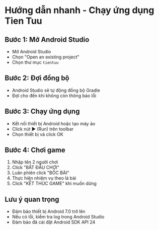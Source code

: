 # Hướng dẫn nhanh - Chạy ứng dụng Tien Tuu

## Bước 1: Mở Android Studio
- Mở Android Studio
- Chọn "Open an existing project"
- Chọn thư mục `tientuu`

## Bước 2: Đợi đồng bộ
- Android Studio sẽ tự động đồng bộ Gradle
- Đợi cho đến khi không còn thông báo lỗi

## Bước 3: Chạy ứng dụng
- Kết nối thiết bị Android hoặc tạo máy ảo
- Click nút ▶️ (Run) trên toolbar
- Chọn thiết bị và click OK

## Bước 4: Chơi game
1. Nhập tên 2 người chơi
2. Click "BẮT ĐẦU CHƠI"
3. Luân phiên click "BỐC BÀI"
4. Thực hiện nhiệm vụ theo lá bài
5. Click "KẾT THÚC GAME" khi muốn dừng

## Lưu ý quan trọng
- Đảm bảo thiết bị Android 7.0 trở lên
- Nếu có lỗi, kiểm tra log trong Android Studio
- Đảm bảo đã cài đặt Android SDK API 24
